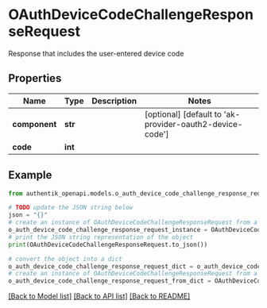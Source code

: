 # OAuthDeviceCodeChallengeResponseRequest

Response that includes the user-entered device code

## Properties

Name | Type | Description | Notes
------------ | ------------- | ------------- | -------------
**component** | **str** |  | [optional] [default to 'ak-provider-oauth2-device-code']
**code** | **int** |  | 

## Example

```python
from authentik_openapi.models.o_auth_device_code_challenge_response_request import OAuthDeviceCodeChallengeResponseRequest

# TODO update the JSON string below
json = "{}"
# create an instance of OAuthDeviceCodeChallengeResponseRequest from a JSON string
o_auth_device_code_challenge_response_request_instance = OAuthDeviceCodeChallengeResponseRequest.from_json(json)
# print the JSON string representation of the object
print(OAuthDeviceCodeChallengeResponseRequest.to_json())

# convert the object into a dict
o_auth_device_code_challenge_response_request_dict = o_auth_device_code_challenge_response_request_instance.to_dict()
# create an instance of OAuthDeviceCodeChallengeResponseRequest from a dict
o_auth_device_code_challenge_response_request_from_dict = OAuthDeviceCodeChallengeResponseRequest.from_dict(o_auth_device_code_challenge_response_request_dict)
```
[[Back to Model list]](../README.md#documentation-for-models) [[Back to API list]](../README.md#documentation-for-api-endpoints) [[Back to README]](../README.md)


